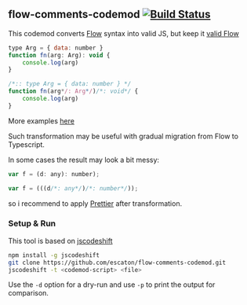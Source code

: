 ## flow-comments-codemod [![Build Status](https://travis-ci.org/escaton/flow-comments-codemod.svg)](https://travis-ci.org/escaton/flow-comments-codemod)

This codemod converts [Flow](https://flow.org) syntax into valid JS, but keep it [valid Flow](https://flow.org/en/docs/types/comments/)
```js
type Arg = { data: number }
function fn(arg: Arg): void {
    console.log(arg)
}
```
```js
/*:: type Arg = { data: number } */
function fn(arg*/: Arg*/)/*: void*/ {
    console.log(arg)
}
```
More examples [here](https://github.com/escaton/flow-comments-codemod/tree/master/src/__testfixtures__)

Such transformation may be useful with gradual migration from Flow to Typescript.

In some cases the result may look a bit messy:
```js
var f = (d: any): number);
```
```js
var f = (((d/*: any*/)/*: number*/));
```
so i recommend to apply [Prettier](http://prettier.io/) after transformation.

### Setup & Run

This tool is based on [jscodeshift](https://github.com/facebook/jscodeshift)

```sh
npm install -g jscodeshift
git clone https://github.com/escaton/flow-comments-codemod.git
jscodeshift -t <codemod-script> <file>
```

Use the `-d` option for a dry-run and use `-p` to print the output for
comparison.

